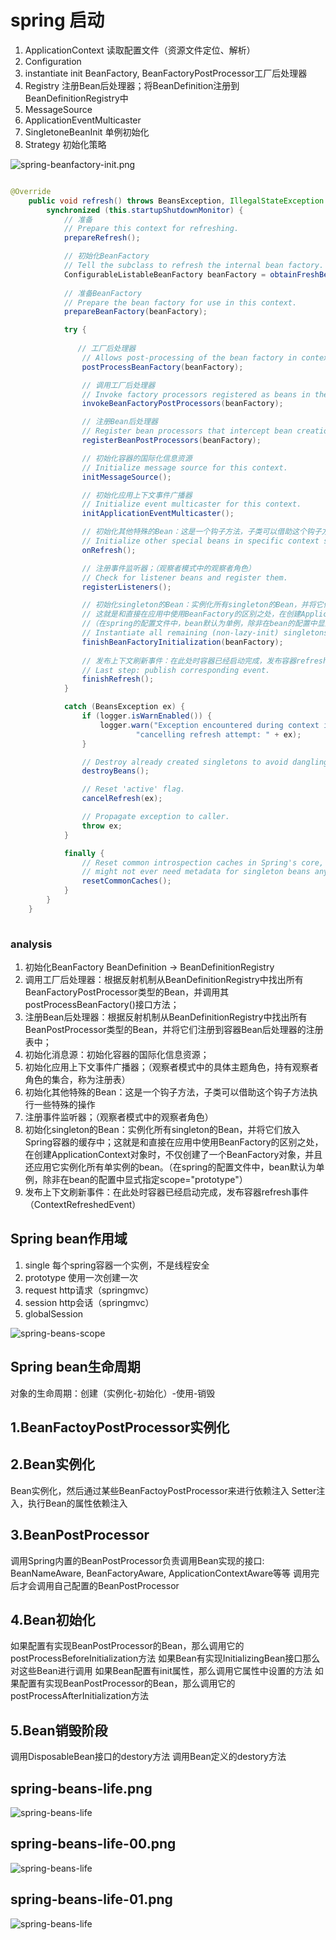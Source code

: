 
# spring 启动

1.	ApplicationContext	读取配置文件（资源文件定位、解析）
2.	Configuration
3.	instantiate init BeanFactory, BeanFactoryPostProcessor工厂后处理器
4.	Registry 注册Bean后处理器；将BeanDefinition注册到BeanDefinitionRegistry中
5.	MessageSource
6.	ApplicationEventMulticaster
7.	SingletoneBeanInit	单例初始化
8.	Strategy	初始化策略

![spring-beanfactory-init.png](./img/spring-beanfactory-init.png "spring-beanfactory-init.png") 

```java

@Override
	public void refresh() throws BeansException, IllegalStateException {
		synchronized (this.startupShutdownMonitor) {
			// 准备
			// Prepare this context for refreshing.
			prepareRefresh();

			// 初始化BeanFactory
			// Tell the subclass to refresh the internal bean factory.
			ConfigurableListableBeanFactory beanFactory = obtainFreshBeanFactory();
			
			// 准备BeanFactory
			// Prepare the bean factory for use in this context.
			prepareBeanFactory(beanFactory);

			try {
			
			   // 工厂后处理器
				// Allows post-processing of the bean factory in context subclasses.
				postProcessBeanFactory(beanFactory);

				// 调用工厂后处理器
				// Invoke factory processors registered as beans in the context.
				invokeBeanFactoryPostProcessors(beanFactory);

				// 注册Bean后处理器
				// Register bean processors that intercept bean creation.
				registerBeanPostProcessors(beanFactory);

				// 初始化容器的国际化信息资源
				// Initialize message source for this context.
				initMessageSource();

				// 初始化应用上下文事件广播器
				// Initialize event multicaster for this context.
				initApplicationEventMulticaster();

				// 初始化其他特殊的Bean：这是一个钩子方法，子类可以借助这个钩子方法执行一些特殊的操作
				// Initialize other special beans in specific context subclasses.
				onRefresh();

				// 注册事件监听器；（观察者模式中的观察者角色）
				// Check for listener beans and register them.
				registerListeners();

				// 初始化singleton的Bean：实例化所有singleton的Bean，并将它们放入Spring容器的缓存中；
				// 这就是和直接在应用中使用BeanFactory的区别之处，在创建ApplicationContext对象时，不仅创建了一个BeanFactory对象，并且还应用它实例化所有单实例的bean。
				//（在spring的配置文件中，bean默认为单例，除非在bean的配置中显式指定scope="prototype"）
				// Instantiate all remaining (non-lazy-init) singletons.
				finishBeanFactoryInitialization(beanFactory);
				
				// 发布上下文刷新事件：在此处时容器已经启动完成，发布容器refresh事件（ContextRefreshedEvent）
				// Last step: publish corresponding event.
				finishRefresh();
			}

			catch (BeansException ex) {
				if (logger.isWarnEnabled()) {
					logger.warn("Exception encountered during context initialization - " +
							"cancelling refresh attempt: " + ex);
				}

				// Destroy already created singletons to avoid dangling resources.
				destroyBeans();

				// Reset 'active' flag.
				cancelRefresh(ex);

				// Propagate exception to caller.
				throw ex;
			}

			finally {
				// Reset common introspection caches in Spring's core, since we
				// might not ever need metadata for singleton beans anymore...
				resetCommonCaches();
			}
		}
	}
	
```

### analysis
1. 初始化BeanFactory BeanDefinition -> BeanDefinitionRegistry
2. 调用工厂后处理器：根据反射机制从BeanDefinitionRegistry中找出所有BeanFactoryPostProcessor类型的Bean，并调用其postProcessBeanFactory()接口方法；
3. 注册Bean后处理器：根据反射机制从BeanDefinitionRegistry中找出所有BeanPostProcessor类型的Bean，并将它们注册到容器Bean后处理器的注册表中；
4. 初始化消息源：初始化容器的国际化信息资源；
5. 初始化应用上下文事件广播器；（观察者模式中的具体主题角色，持有观察者角色的集合，称为注册表）
6. 初始化其他特殊的Bean：这是一个钩子方法，子类可以借助这个钩子方法执行一些特殊的操作
7. 注册事件监听器；（观察者模式中的观察者角色）
8. 初始化singleton的Bean：实例化所有singleton的Bean，并将它们放入Spring容器的缓存中；这就是和直接在应用中使用BeanFactory的区别之处，在创建ApplicationContext对象时，不仅创建了一个BeanFactory对象，并且还应用它实例化所有单实例的bean。（在spring的配置文件中，bean默认为单例，除非在bean的配置中显式指定scope="prototype"）
9. 发布上下文刷新事件：在此处时容器已经启动完成，发布容器refresh事件（ContextRefreshedEvent）

## Spring bean作用域

1.	single	每个spring容器一个实例，不是线程安全
2.	prototype 使用一次创建一次
3.	request	http请求（springmvc）
4.	session	http会话（springmvc）
5.	globalSession

![spring-beans-scope](./img/spring-beans-scope.png "spring-beans-scope") 

## Spring bean生命周期

对象的生命周期：创建（实例化-初始化）-使用-销毁

## 1.BeanFactoyPostProcessor实例化

## 2.Bean实例化

Bean实例化，然后通过某些BeanFactoyPostProcessor来进行依赖注入
Setter注入，执行Bean的属性依赖注入

## 3.BeanPostProcessor

调用Spring内置的BeanPostProcessor负责调用Bean实现的接口: BeanNameAware, BeanFactoryAware, ApplicationContextAware等等
调用完后才会调用自己配置的BeanPostProcessor

## 4.Bean初始化

如果配置有实现BeanPostProcessor的Bean，那么调用它的postProcessBeforeInitialization方法
如果Bean有实现InitializingBean接口那么对这些Bean进行调用
如果Bean配置有init属性，那么调用它属性中设置的方法
如果配置有实现BeanPostProcessor的Bean，那么调用它的postProcessAfterInitialization方法

## 5.Bean销毁阶段

调用DisposableBean接口的destory方法
 调用Bean定义的destory方法

## spring-beans-life.png

![spring-beans-life](./img/spring-beans-life.png "spring-beans-life") 
 
## spring-beans-life-00.png

![spring-beans-life](./img/spring-beans-life-00.png "spring-beans-life") 

## spring-beans-life-01.png 

![spring-beans-life](./img/spring-beans-life-01.png "spring-beans-life") 



